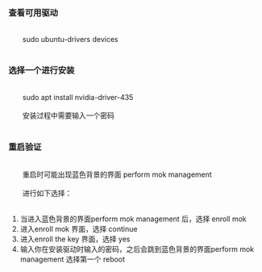 &emsp;  
&emsp;  
### 查看可用驱动&emsp;  
&emsp;  
​&emsp;&emsp;sudo ubuntu-drivers devices&emsp;  
&emsp;  
### 选择一个进行安装&emsp;  
&emsp;  
​&emsp;&emsp;sudo apt install nvidia-driver-435&emsp;  
&emsp;  
​&emsp;&emsp;安装过程中需要输入一个密码&emsp;  
&emsp;  
### 重启验证&emsp;  
&emsp;  
​&emsp;&emsp;重启时可能出现蓝色背景的界面 perform mok management &emsp;  
&emsp;  
​&emsp;&emsp;进行如下选择：&emsp;  
&emsp;  
1. 当进入蓝色背景的界面perform mok management 后，选择 enroll mok&emsp;  
2. 进入enroll mok 界面，选择 continue&emsp;  
3. 进入enroll the key 界面，选择 yes&emsp;  
4. 输入你在安装驱动时输入的密码，之后会跳到蓝色背景的界面perform mok management 选择第一个 reboot&emsp;  
   &emsp;  
&emsp;  
&emsp;  
